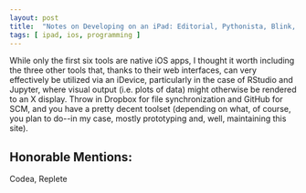 ```yaml
---
layout: post
title:  "Notes on Developing on an iPad: Editorial, Pythonista, Blink, iCab, iVim, Notability, RStudio, Jupyter, Jenkins"
tags: [ ipad, ios, programming ] 
---
```

While only the first six tools are native iOS apps, I thought it worth including the three other tools that, thanks to their web interfaces, can very effectively be utilized via an iDevice, particularly in the case of RStudio and Jupyter, where visual output (i.e. plots of data) might otherwise be rendered to an X display. Throw in Dropbox for file synchronization and GitHub for SCM, and you have a pretty decent toolset (depending on what, of course, you plan to do--in my case, mostly prototyping and, well, maintaining this site).

## Honorable Mentions:
Codea, Replete
